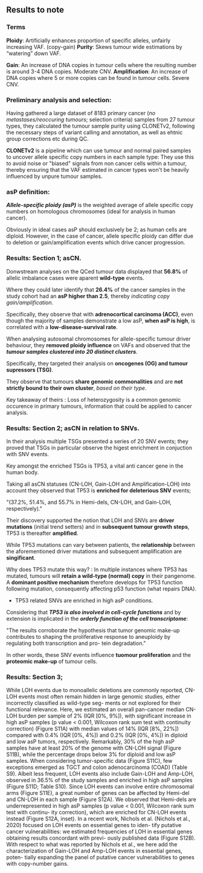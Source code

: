## Results to note

### Terms

**Ploidy**: Artificially enhances proportion of specific alleles, unfairly increasing VAF. (copy-gain)
**Purity**: Skews tumour wide estimations by “watering” down VAF.

**Gain**: An increase of DNA copies in tumour cells where the resulting number is around 3-4 DNA copies. Moderate CNV.
**Amplification**: An increase of DNA copies where 5 or more copies can be found in tumour cells. Severe CNV.

### Preliminary analysis and selection:
Having gathered a large dataset of 8183 primary cancer (*no metastases/reoccuring tumours*; selection criteria) samples from 27 tumour types, they calculated the tumour sample purity using CLONETv2, following the necessary steps of variant calling and annotation, as well as ehtnic group corrections etc during QC. 

**CLONETv2** is a pipeline which can use tumour and normal paired samples to uncover allele specific copy numbers in each sample type: They use this to avoid noise or "biased" signals from non cancer cells within a tumour, thereby ensuring that the VAF estimated in cancer types won't be heavily influenced by unpure tumour samples.

### asP definition:

***Allele-specific ploidy (asP)*** is the weighted average of allele specific copy numbers on homologous chromosomes (ideal for analysis in human cancer). 

Obviously in ideal cases asP should exclusively be 2; as human cells are diploid. However, in the case of cancer, allele specific ploidy can differ due to deletion or gain/amplification events which drive cancer progression.

### Results: Section 1; asCN.

Donwstream analyses on the QCed tumour data displayed that **56.8%** of allelic imbalance cases were aparent **wild-type** events.

Where they could later identify that **26.4%** of the cancer samples in the study cohort had an **asP higher than 2.5**, thereby *indicating copy gain/amplification*. 

Specifically, they observe that with **adrenocortical carcinoma (ACC)**, even though the majority of samples demonstrate a low asP, **when asP is high**, is correlated with a **low-disease-survival rate**.

When analysing autosomal chromosomes for allele-specific tumour driver behaviour, they **removed ploidy influence** on VAFs and observed that the ***tumour samples clustered into 20 distinct clusters***. 

Specifically, they targeted their analysis on **oncogenes (OG) and tumour supressors (TSG)**.

They observe that tumours **share genomic commonalities** and are **not strictly bound to their own cluster**, *based on their* *type*.

Key takeaway of theirs
: Loss of heterozygosity is a common genomic occurence in primary tumours, information that could be applied to cancer analysis.

### Results: Section 2; asCN in relation to SNVs.

In their analysis multiple TSGs presented a series of 20 SNV events; they proved that TSGs in particular observe the higest enrichment in conjuction with SNV events. 

Key amongst the enriched TSGs is TP53, a vital anti cancer gene in the human body.

Taking all asCN statuses (CN-LOH, Gain-LOH and Amplification-LOH) into account they observed that TP53 is **enriched for deleterious SNV** events; 

"(37.2%, 51.4%, and 55.7% in Hemi-dels, CN-LOH, and Gain-LOH, respectively)."

Their discovery supported the notion that LOH and SNVs are **driver mutations** (initial trend setters) and in **subsequent tumour growth steps**, TP53 is thereafter **amplified**.

While TP53 mutations can vary between patients, the **relationship** between the aforementioned driver mutations and subsequent amplification are **singificant**.

Why does TP53 mutate this way?
: In multiple instances where TP53 has mutated, tumours will **retain a wild-type (normal) copy** in their pangenome. A **dominant positive mechanism** therefore develops for TP53 function following mutation, consequently affecting p53 function (what repairs DNA).

* TP53 related SNVs are enriched in high asP conditions.

Considering that ***TP53 is also involved in cell-cycle functions*** and by extension is implicated in the ***orderly function of the cell transcriptome***:

"The results corroborate the hypothesis that tumor genomic make-up contributes to shaping the proliferative response to aneuploidy by regulating both transcription and pro- tein degradation."

In other words, these SNV events influence **tuomour proliferation** and the **proteomic make-up** of tumour cells.

### Results: Section 3;

While LOH events due to monoallelic deletions are commonly reported, CN-LOH events most often remain hidden in large genomic studies, either incorrectly classified as wild-type seg- ments or not explored for their functional relevance. Here, we estimated an overall pan-cancer median CN-LOH burden per sample of 2% (IQR [0%, 9%]), with significant increase in high asP samples (p value < 0.001, Wilcoxon rank sum test with continuity correction) (Figure S11A) with median values of 14% (IQR [8%, 22%]) compared with 0.4% (IQR [0%, 4%]) and 0.2% (IQR [0%, 4%]) in diploid and low asP tumors, respectively. Remarkably, 30% of the high asP samples have at least 20% of the genome with CN-LOH signal (Figure S11B), while the percentage drops below 3% for diploid and low asP samples. When considering tumor-specific data (Figure S11C), few exceptions emerged as TGCT and colon adenocarcinoma (COAD) (Table S9). Albeit less frequent, LOH events also include Gain-LOH and Amp-LOH, observed in 36.5% of the study samples and enriched in high asP samples (Figure S11D; Table S10). Since LOH events can involve entire chromosomal arms (Figure S11E), a great number of genes can be affected by Hemi-del and CN-LOH in each sample (Figure S12A). We observed that Hemi-dels are underrepresented in high asP samples (p value < 0.001, Wilcoxon rank sum test with continu- ity correction), which are enriched for CN-LOH events instead (Figure S12A, inset). In a recent work, Nichols et al. (Nichols et al., 2020) focused on LOH events on essential genes to iden- tify putative cancer vulnerabilities: we estimated frequencies of LOH in essential genes obtaining results concordant with previ- ously published data (Figure S12B). With respect to what was reported by Nichols et al., we here add the characterization of Gain-LOH and Amp-LOH events in essential genes, poten- tially expanding the panel of putative cancer vulnerabilities to genes with copy-number gains.

